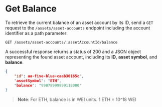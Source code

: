 # Get Balance

To retrieve the current balance of an asset account by its ID, send a `GET` request to the `/assets/asset-accounts` endpoint including the account identifier as a path parameter:

```http
GET /assets/asset-accounts/:assetAccountId/balance
```

A successful response returns a status of 200 and a JSON object representing the found asset account, including its **ID**, **asset symbol**, and **balance**.

```json
{ 
    "id": aa-five-blue-caab30165c",
    "assetSymbol": "ETH",
    "balance": "99878999999118000"
}
```

> **Note**: For ETH, balance is in WEI units. 1 ETH = 10^18 WEI
